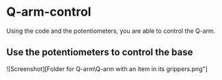 # Q-arm-control
Using the code and the potentiometers, you are able to control the Q-arm.

## Use the potentiometers to control the base
![Screenshot][Folder for Q-arm\Q-arm with an item in its grippers.png"]
